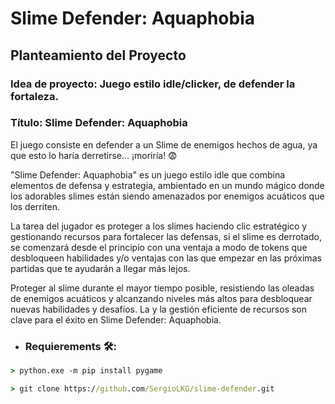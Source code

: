 # Slime Defender: Aquaphobia

## Planteamiento del Proyecto

### Idea de proyecto: Juego estilo idle/clicker, de defender la fortaleza.

### Título: Slime Defender: Aquaphobia

El juego consiste en defender a un Slime de enemigos hechos de agua, ya que esto lo haría derretirse… ¡moriría! 😨

"Slime Defender: Aquaphobia" es un juego estilo idle que combina elementos de defensa y estrategia, ambientado en un mundo mágico donde los adorables slimes están siendo amenazados por enemigos acuáticos que los derriten.

La tarea del jugador es proteger a los slimes haciendo clic estratégico y gestionando recursos para fortalecer las defensas, si el slime es derrotado, se comenzará desde el principio con una ventaja a modo de tokens que desbloqueen habilidades y/o ventajas con las que empezar en las próximas partidas que te ayudarán a llegar más lejos.

Proteger al slime durante el mayor tiempo posible, resistiendo las oleadas de enemigos acuáticos y alcanzando niveles más altos para desbloquear nuevas habilidades y desafíos. La y la gestión eficiente de recursos son clave para el éxito en Slime Defender: Aquaphobia.

* ### Requierements 🛠:

```cmd
> python.exe -m pip install pygame
```

```cmd
> git clone https://github.com/SergioLKG/slime-defender.git
```
